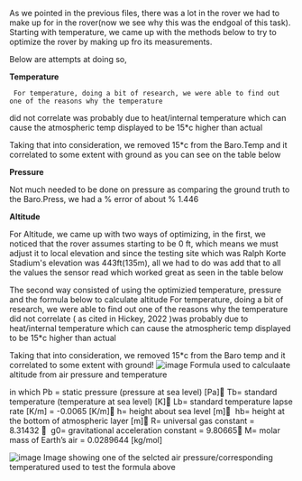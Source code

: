 As we pointed in the previous files, there was a lot in the rover we had to make up for in the rover(now we
see why this was the endgoal of this task). Starting with temperature, we came up with the methods below to
try to optimize the rover by making up fro its measurements.

Below are attempts at doing so,

**Temperature**

     For temperature, doing a bit of research, we were able to find out one of the reasons why the temperature
did not correlate was probably due to heat/internal temperature which can cause
the atmospheric temp displayed to be 15*c higher than actual

Taking that into consideration, we removed 15*c from the Baro.Temp and it correlated to some extent with
ground as you can see on the table below







**Pressure**

Not much needed to be done on pressure as comparing the ground truth to the Baro.Press, we had a % error of
about % 1.446


**Altitude**

For Altitude, we came up with two ways of optimizing, in the first, we noticed that the rover assumes starting
to be 0 ft, which means we must adjust it to local elevation and since the testing site which was Ralph Korte
Stadium's elevation was 443ft(135m), all we had to do was add that to all the values the sensor read which worked 
great as seen in the table below






The second way consisted of using the optimizied temperature, pressure and the formula below
to calculate altitude
For temperature, doing a bit of research, we were able to find out one of the reasons why the temperature did not correlate ( as cited in Hickey, 2022 )was probably due to heat/internal temperature which can cause the atmospheric temp displayed to be 15*c higher than actual

Taking that into consideration, we removed 15*c from the Baro temp and it correlated to some extent with ground!
![image](https://github.com/Tomiwa2/MRE320_MarsRover/assets/49229168/3325956b-cd57-4804-987f-5bd71e72c562)
              Formula used to calculaate altitude from air pressure and temperature
              
in which
Pb = static pressure (pressure at sea level) 
[Pa] Tb= standard temperature (temperature at sea level) 
[K] Lb= standard temperature lapse rate [K/m] = -0.0065 [K/m]
h= height about sea level [m] 
hb= height at the bottom of atmospheric layer [m]
R= universal gas constant = 8.31432  
g0= gravitational acceleration constant = 9.80665
M= molar mass of Earth’s air = 0.0289644 [kg/mol]



![image](https://github.com/Tomiwa2/MRE320_MarsRover/assets/49229168/3daab93c-694e-44d8-bf90-9d566421ce46)
Image showing one of the selcted air pressure/corresponding temperatured used to test the formula above


